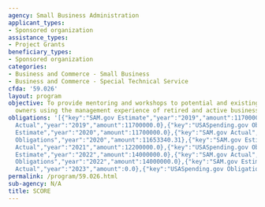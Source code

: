 ```yaml
---
agency: Small Business Administration
applicant_types:
- Sponsored organization
assistance_types:
- Project Grants
beneficiary_types:
- Sponsored organization
categories:
- Business and Commerce - Small Business
- Business and Commerce - Special Technical Service
cfda: '59.026'
layout: program
objective: To provide mentoring and workshops to potential and existing small business
  owners using the management experience of retired and active business professionals.
obligations: '[{"key":"SAM.gov Estimate","year":"2019","amount":11700000.0},{"key":"SAM.gov
  Actual","year":"2019","amount":11700000.0},{"key":"USASpending.gov Obligations","year":"2019","amount":4285000.0},{"key":"SAM.gov
  Estimate","year":"2020","amount":11700000.0},{"key":"SAM.gov Actual","year":"2020","amount":11700000.0},{"key":"USASpending.gov
  Obligations","year":"2020","amount":11653340.31},{"key":"SAM.gov Estimate","year":"2021","amount":12200000.0},{"key":"SAM.gov
  Actual","year":"2021","amount":12200000.0},{"key":"USASpending.gov Obligations","year":"2021","amount":6871606.46},{"key":"SAM.gov
  Estimate","year":"2022","amount":14000000.0},{"key":"SAM.gov Actual","year":"2022","amount":14000000.0},{"key":"USASpending.gov
  Obligations","year":"2022","amount":14000000.0},{"key":"SAM.gov Estimate","year":"2023","amount":17000000.0},{"key":"SAM.gov
  Actual","year":"2023","amount":0.0},{"key":"USASpending.gov Obligations","year":"2023","amount":17000000.0}]'
permalink: /program/59.026.html
sub-agency: N/A
title: SCORE
---
```

